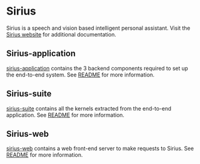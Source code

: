 # Sirius

Sirius is a speech and vision based intelligent personal assistant. Visit the
[Sirius website](sirius.clarity-lab.org) for additional documentation.

## Sirius-application

[sirius-application](sirius-applications) contains the 3 backend components
required to set up the end-to-end system.  See
[README](sirius-application/README.md) for more information.

## Sirius-suite

[sirius-suite](sirius-suite) contains all the kernels extracted from the
end-to-end application. See [README](sirius-suite/README.md) for more
information.

## Sirius-web

[sirius-web](sirius-web) contains a web front-end server to make requests to
Sirius. See [README](sirius-web/README.md) for more information.
